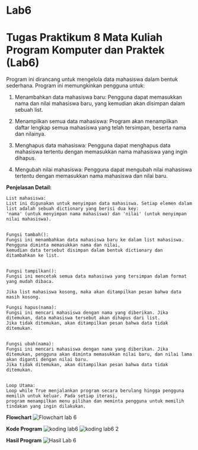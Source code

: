 # Lab6
Tugas Praktikum 8 Mata Kuliah Program Komputer dan Praktek (Lab6)
===========================================================================================================

Program ini dirancang untuk mengelola data mahasiswa dalam bentuk sederhana. Program ini memungkinkan pengguna untuk:

1. Menambahkan data mahasiswa baru: Pengguna dapat memasukkan nama dan nilai mahasiswa baru, yang kemudian akan disimpan dalam sebuah list.


2. Menampilkan semua data mahasiswa: Program akan menampilkan daftar lengkap semua mahasiswa yang telah tersimpan, beserta nama dan nilainya.


3. Menghapus data mahasiswa: Pengguna dapat menghapus data mahasiswa tertentu dengan memasukkan nama mahasiswa yang ingin dihapus.


4. Mengubah nilai mahasiswa: Pengguna dapat mengubah nilai mahasiswa tertentu dengan memasukkan nama mahasiswa dan nilai baru.

**Penjelasan Detail:**

    List mahasiswa: 
    List ini digunakan untuk menyimpan data mahasiswa. Setiap elemen dalam list adalah sebuah dictionary yang berisi dua key: 
    'nama' (untuk menyimpan nama mahasiswa) dan 'nilai' (untuk menyimpan nilai mahasiswa).


    Fungsi tambah(): 
    Fungsi ini menambahkan data mahasiswa baru ke dalam list mahasiswa. Pengguna diminta memasukkan nama dan nilai, 
    kemudian data tersebut disimpan dalam bentuk dictionary dan ditambahkan ke list.


    Fungsi tampilkan(): 
    Fungsi ini mencetak semua data mahasiswa yang tersimpan dalam format yang mudah dibaca. 
    
    Jika list mahasiswa kosong, maka akan ditampilkan pesan bahwa data masih kosong.

    Fungsi hapus(nama): 
    Fungsi ini mencari mahasiswa dengan nama yang diberikan. Jika ditemukan, data mahasiswa tersebut akan dihapus dari list. 
    Jika tidak ditemukan, akan ditampilkan pesan bahwa data tidak ditemukan.


    Fungsi ubah(nama): 
    Fungsi ini mencari mahasiswa dengan nama yang diberikan. Jika ditemukan, pengguna akan diminta memasukkan nilai baru, dan nilai lama akan diganti dengan nilai baru. 
    Jika tidak ditemukan, akan ditampilkan pesan bahwa data tidak ditemukan.


    Loop Utama: 
    Loop while True menjalankan program secara berulang hingga pengguna memilih untuk keluar. Pada setiap iterasi, 
    program menampilkan menu pilihan dan meminta pengguna untuk memilih tindakan yang ingin dilakukan.


**Flowchart**
![Flowchart lab 6](https://github.com/user-attachments/assets/0926f5a1-2c69-4e22-ab5c-a28f6c0d1a9a)


**Kode Program**
![koding lab6](https://github.com/user-attachments/assets/deac408d-ff9c-4dc0-a6bf-239b655657ac)
![koding lab6 2](https://github.com/user-attachments/assets/609f20d9-6da6-497b-a4c5-ed7bfa825cc1)



**Hasil Program**
![Hasil Lab 6](https://github.com/user-attachments/assets/3bea321e-207b-4db9-a65d-2b7788b34a9a)
